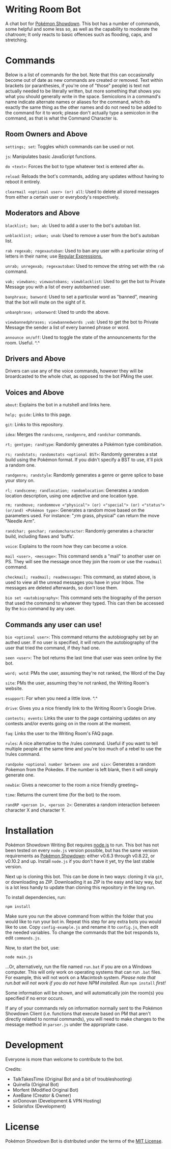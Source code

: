 Writing Room Bot
====================

A chat bot for [Pokémon Showdown][1]. This bot has a number of commands, some helpful and some less so, as well as the capability to moderate the chatroom; It only reacts to basic offences such as flooding, caps, and stretching.

  [1]: http://www.pokemonshowdown.com/

Commands
========
Below is a list of commands for the bot. Note that this can occasionally become out of date as new commands are created or removed. Text within brackets (or paranthesies, if you're one of "those" people) is text not actually needed to be literally written, but more something that shows you what you should generally write in the space. Semicolons in a command's name indicate alternate names or aliases for the command, which do exactly the same thing as the other names and do not need to be added to the command for it to work; please don't actually type a semicolon in the command, as that is what the Command Character is.

Room Owners and Above
---------------------
`settings; set`: Toggles which commands can be used or not.

`js`: Manipulates basic JavaScript functions.

`do <text>`: Forces the bot to type whatever text is entered after `do`.

`reload`: Reloads the bot's commands, adding any updates without having to reboot it entirely.

`clearmail <optional user> (or) all`: Used to delete all stored messages from either a certain user or everybody's respectively.

Moderators and Above
--------------------

`blacklist; ban; ab`: Used to add a user to the bot's autoban list.

`unblacklist; unban; unab`: Used to remove a user from the bot's autoban list.

`rab regexab; regexautoban`: Used to ban any user with a particular string of letters in their name; use [Regular Expressions.][6]

`unrab; unregexab; regexautoban`: Used to remove the string set with the `rab` command.

`vab; viewbans; viewautobans; viewblacklist`: Used to get the bot to Private Message you with a list of every autobanned user.

`banphrase; banword`: Used to set a particular word as "banned", meaning that the bot will mute on the sight of it.

`unbanphrase; unbanword`: Used to undo the above.

`viewbannedphrases; viewbannedwords ;vab`: Used to get the bot to Private Message the sender a list of every banned phrase or word.

`announce on/off`: Used to toggle the state of the announcements for the room. Useful. ^.^

Drivers and Above
-----------------

Drivers can use any of the voice commands, however they will be broardcasted to the whole chat, as opposed to the bot PMing the user.

Voices and Above
----------------
`about`: Explains the bot in a nutshell and links here.

`help; guide`: Links to this page.

`git`: Links to this repository.

`idea`: Merges the `randscene`, `randgenre`, and `randchar` commands.

`rt; gentype; randtype`: Randomly generates a Pokémon type combination.

`rs; randstats; randomstats <optional BST>`: Randomly generates a stat build using the Pokémon format. If you didn't specify a BST to use, it'll pick a random one.

`randgenre; randstyle`: Randomly generates a genre or genre splice to base your story on.

`rl; randscene; randlocation; randomlocation`: Generates a random location description, using one adjective and one location type.

`rm; randmove; randommove <"physical"> (or) <"special"> (or) <"status"> (or/and) <Pokémon type>`: Generates a random move based on the parameters used. For instance: ";rm grass, physical" can return the move "Needle Arm".

`randchar; genchar; randomcharacter`: Randomly generates a character build, including flaws and 'buffs'.

`voice`: Explains to the room how they can become a voice. 

`mail <user>, <message>`: This command sends a "mail" to another user on PS. They will see the message once they join the room or use the `readmail` command.

`checkmail; readmail; readmessages`: This command, as stated above, is used to view all the unread messages you have in your Inbox. The messages are deleted afterwards, so don't lose them.

`bio set <autobiography>`: This command sets the biography of the person that used the command to whatever they typed. This can then be accessed by the `bio` command by any user.

Commands any user can use!
---------------------------

`bio <optional user>`: This command returns the autobiography set by an authed user. If no user is specified, it will return the autobiography of the user that tried the command, if they had one.

`seen <user>`: The bot returns the last time that user was seen online by the bot.

`word; wotd`: PMs the user, assuming they're not ranked, the Word of the Day

`site`: PMs the user, assuming they're not ranked, the Writing Room's website.

`esupport`: For when you need a little love. ^.^

`drive`: Gives you a nice friendly link to the Writing Room's Google Drive.

`contests; events`: Links the user to the page containing updates on any contests and/or events going on in the room at the moment.

`faq`: Links the user to the Writing Room's FAQ page.

`rules`: A nice alternative to the /rules command. Useful if you want to tell multiple people at the same time and you're too much of a rebel to use the !rules command.

`randpoke <optional number between one and six>`: Generates a random Pokemon from the Pokedex. If the number is left blank, then it will simply generate one.

`newbie`: Gives a newcomer to the room a nice friendly greeting~

`time`: Returns the current time (for the bot) to the room.

`randRP <person 1>, <person 2>`: Generates a random interaction between character X and character Y. 

Installation
============

Pokémon Showdown Writing Bot requires [node.js][2] to run.
This bot has not been tested on every `node.js` version possible, but has the same version requirements as [Pokémon Showdown][3]: either v0.6.3 through v0.8.22, or v0.10.2 and up.
Install `node.js` if you don't have it yet, try the last stable version.

Next up is cloning this bot. This can be done in two ways: cloning it via `git`, or downloading as ZIP.
Downloading it as ZIP is the easy and lazy way, but is a lot less handy to update than cloning this repository in the long run.

To install dependencies, run:

    npm install

Make sure you run the above command from within the folder that you would like to run your bot in. Repeat this step for any extra bots you would like to use.
Copy `config-example.js` and rename it to `config.js`, then edit the needed variables.
To change the commands that the bot responds to, edit `commands.js`.

Now, to start the bot, use:

    node main.js
  
  ...Or, alternatively, run the file named `run.bat` if you are on a Windows computer. This will only work on operating systems that can run `.bat` files. For example, this will not work on a Macintosh system. *Please note that run.bat will not work if you do not have NPM installed. Run* `npm install` *first!*
  
Some information will be shown, and will automatically join the room(s) you specified if no error occurs.

  [2]: http://nodejs.org/
  [3]: https://github.com/Zarel/Pokemon-Showdown
  [6]: http://en.wikipedia.org/wiki/Regular_expression

If any of your commands rely on information normally sent to the Pokémon Showdown Client (i.e. functions that execute based on PM that aren't directly related to normal commands), you will need to make changes to the message method in `parser.js` under the appropriate case.

Development
===========

Everyone is more than welcome to contribute to the bot.

Credits:
 - TalkTakesTime (Original Bot and a bit of troubleshooting)
 - Quinella (Original Bot)
 - Morfent (Modified Original Bot)
 - AxeBane (Creator & Owner)
 - sirDonovan (Development & VPN Hosting)
 - Solarisfox (Development)

License
=======

Pokémon Showdown Bot is distributed under the terms of the [MIT License][5].

  [5]: https://github.com/Quinella/Pokemon-Showdown-Bot/blob/master/LICENSE
